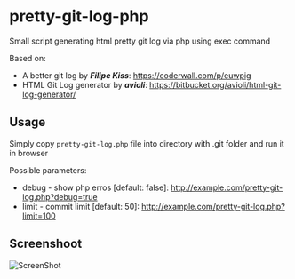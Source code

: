 pretty-git-log-php
==================

Small script generating html pretty git log via php using exec command

Based on:
* A better git log by  ***Filipe Kiss***: https://coderwall.com/p/euwpig
* HTML Git Log generator by ***avioli***: https://bitbucket.org/avioli/html-git-log-generator/

Usage
-----------

Simply copy `pretty-git-log.php` file into directory with .git folder and run it in browser

Possible parameters:
* debug - show php erros [default: false]: http://example.com/pretty-git-log.php?debug=true
* limit - commit limit [default: 50]: http://example.com/pretty-git-log.php?limit=100


Screenshoot
--------------

![ScreenShot](https://raw.github.com/vokiel/pretty-git-log-php/master/screen.jpg)